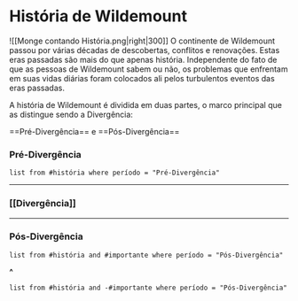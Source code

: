# **História de Wildemount**
![[Monge contando História.png|right|300]]
O continente de Wildemount passou por várias décadas de descobertas, conflitos e renovações. Estas eras passadas são mais do que apenas história. Independente do fato de que as pessoas de Wildemount sabem ou não, os problemas que enfrentam em suas vidas diárias foram colocados ali pelos turbulentos eventos das eras passadas.

A história de Wildemount é dividida em duas partes, o marco principal que as distingue sendo a Divergência:

==Pré-Divergência== e ==Pós-Divergência==

### Pré-Divergência
``` dataview
list from #história where período = "Pré-Divergência"
```
---
### [[Divergência]]
---
### Pós-Divergência
``` dataview
list from #história and #importante where período = "Pós-Divergência"
```
**^**
``` dataview
list from #história and -#importante where período = "Pós-Divergência"
```











